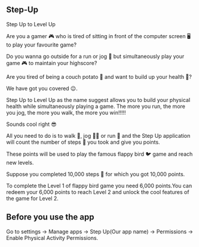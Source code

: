 ## Step-Up
Step Up to Level Up

Are you a gamer 🎮 who is tired of sitting in front of the computer screen 🖥️ to play your favourite game?

Do you wanna go outside for a run or jog 🏃 but simultaneously play your game 🎮 to maintain your highscore?

Are you tired of being a couch potato 🥔 and want to build up your health 💪?

We have got you covered 😉.

Step Up to Level Up as the name suggest allows you to build your physical health while simultaneously playing a game. 
The more you run, the more you jog, the more you walk, the more you win!!!!!

Sounds cool right 😎

All you need to do is to walk 🚶, jog 🏃‍♂️ or run 🏃 and the Step Up application will count the number of steps 👣 you took and give you points.

These points will be used to play the famous flappy bird 🐦 game and reach new levels.

Suppose you completed 10,000 steps 👣 for which you got 10,000 points.

To complete the Level 1 of flappy bird game you need 6,000 points.You can redeem your 6,000 points to reach Level 2 and unlock the cool features of the game for Level 2.


## Before you use the app
Go to settings -> Manage apps -> Step Up(Our app name) -> Permissions -> Enable Physical Activity Permissions.
